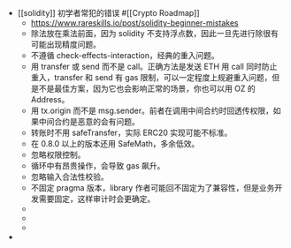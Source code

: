 - [[solidity]] 初学者常犯的错误 #[[Crypto Roadmap]]
	- https://www.rareskills.io/post/solidity-beginner-mistakes
	- 除法放在乘法前面，因为 solidity 不支持浮点数，因此一旦先进行除很有可能出现精度问题。
	- 不遵循 check-effects-interaction，经典的重入问题。
	- 用 transfer 或 send 而不是 call。正确方法是发送 ETH 用 call 同时防止重入，transfer 和 send 有 gas 限制，可以一定程度上规避重入问题，但是不是最佳方案，因为它也会影响正常的场景，你也可以用 OZ 的 Address。
	- 用 tx.origin 而不是 msg.sender。前者在调用中间合约时回透传权限，如果中间合约是恶意的会有问题。
	- 转账时不用 safeTransfer，实际 ERC20 实现可能不标准。
	- 在 0.8.0 以上的版本还用 SafeMath，多余低效。
	- 忽略权限控制。
	- 循环中有昂贵操作，会导致 gas 飙升。
	- 忽略输入合法性校验。
	- 不固定 pragma 版本，library 作者可能回不固定为了兼容性，但是业务开发需要固定，这样审计时会更确定。
	-
	-
	-
-